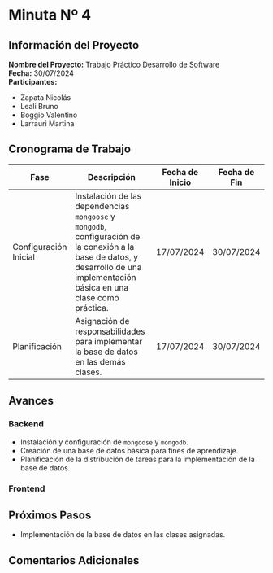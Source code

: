 # Minuta Nº 4


##  Información del Proyecto

**Nombre del Proyecto:** Trabajo Práctico Desarrollo de Software  
**Fecha:** 30/07/2024    
**Participantes:**  
- Zapata Nicolás
- Leali Bruno
- Boggio Valentino
- Larrauri Martina

##  Cronograma de Trabajo

| Fase                  | Descripción                            | Fecha de Inicio | Fecha de Fin   |
|-----------------------|----------------------------------------|-----------------|----------------|
| Configuración Inicial | Instalación de las dependencias `mongoose` y `mongodb`, configuración de la conexión a la base de datos, y desarrollo de una implementación básica en una clase como práctica. | 17/07/2024      | 30/07/2024      |
| Planificación         | Asignación de responsabilidades para implementar la base de datos en las demás clases.                                                                | 17/07/2024      | 30/07/2024      |

## Avances
### Backend
- Instalación y configuración de `mongoose` y `mongodb`.
- Creación de una base de datos básica para fines de aprendizaje.
- Planificación de la distribución de tareas para la implementación de la base de datos.

### Frontend

## Próximos Pasos
- Implementación de la base de datos en las clases asignadas.

##  Comentarios Adicionales